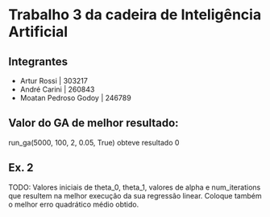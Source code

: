 # Trabalho 3 da cadeira de Inteligência Artificial

## Integrantes
* Artur Rossi | 303217
* André Carini | 260843
* Moatan Pedroso Godoy | 246789

## Valor do GA de melhor resultado:
run_ga(5000, 100, 2, 0.05, True) obteve resultado 0

## Ex. 2
TODO: Valores iniciais de theta_0, theta_1, valores de alpha e num_iterations que resultem na melhor execução da sua regressão linear. Coloque também o melhor erro quadrático médio obtido.
